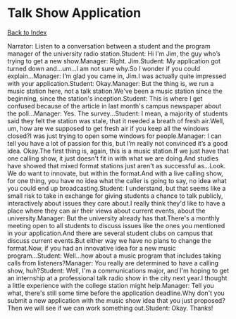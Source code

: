 # Talk Show Application
[Back to Index](https://github.com/windows10010/tpoExtractor/blog/master/README.md)

Narrator: Listen to a conversation between a student and the program manager of the university radio station.Student: Hi I'm Jim, the guy who’s trying to get a new show.Manager: Right. Jim.Student: My application got turned down and...um...l am not sure why.So I wonder if you could explain...Manager: I’m glad you came in, Jim.I was actually quite impressed with your application.Student: Okay.Manager: But the thing is, we run a music station here, not a talk station.We've been a music station since the beginning, since the station's inception.Student: This is where I get confused because of the article in last month's campus newspaper about the poll...Manager: Yes. The survey...Student: I mean, a majority of students said they felt the station was stale, that it needed a breath of fresh air.Well, um, how are we supposed to get fresh air if you keep all the windows closed?I was just trying to open some windows for people.Manager: I can tell you have a lot of passion for this, but I’m really not convinced it’s a good idea. Okay.The first thing is, again, this is a music station.If we just have that one calling show, it just doesn't fit in with what we are doing.And studies have showed that mixed format stations just aren't as successful as...Look. We do want to innovate, but within the format.And with a live calling show, for one thing, you have no idea what the caller is going to say, no idea what you could end up broadcasting.Student: I understand, but that seems like a small risk to take in exchange for giving students a chance to talk publicly, interactively about issues they care about.I really think they'd like to have a place where they can air their views about current events, about the university.Manager: But the university already has that.There's a monthly meeting open to all students to discuss issues like the ones you mentioned in your application.And there are several student clubs on campus that discuss current events.But either way we have no plans to change the format.Now, if you had an innovative idea for a new music program...Student: Well...how about a music program that includes taking calls from listeners?Manager: You really are determined to have a calling show, huh?Student: Well, I'm a communications major, and I'm hoping to get an internship at a professional talk radio show in the city next year.I thought a little experience with the college station might help.Manager: Tell you what, there's still some time before the application deadline.Why don't you submit a new application with the music show idea that you just proposed?Then we will see if we can work something out.Student: Okay. Thanks!
